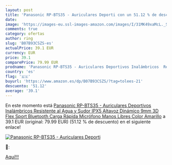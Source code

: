 ```yaml
---
layout: post
title: 'Panasonic RP-BTS35 - Auriculares Deporti con un 51.12 % de descuento'
date: 
image: 'https://images-eu.ssl-images-amazon.com/images/I/31MK49xaMcL._SL200_.jpg'
comments: true
category: ofertas
author: ring
slug: 'B07B93CSZS-es'
actualPrice: 39.1 EUR
currency: EUR
price: 39.1
comparePrice: 79.99 EUR
prodname: 'Panasonic RP-BTS35 - Auriculares Deportivos Inalámbricos  Resistente al Agua y Sudor  IPX5  Altavoz Dinámico 9mm  3D Flex Sport  Bluetooth  Carga Rápida  Micrófono  Manos Libres  Color Amarillo'
country: 'es'
flag: '🇪🇸'
buyurl: 'https://www.amazon.es/dp/B07B93CSZS/?tag=tolees-21'
descuento: '51.12'
average: '39.1'
---
```


En este momento está [Panasonic RP-BTS35 - Auriculares Deportivos Inalámbricos  Resistente al Agua y Sudor  IPX5  Altavoz Dinámico 9mm  3D Flex Sport  Bluetooth  Carga Rápida  Micrófono  Manos Libres  Color Amarillo](https://www.amazon.es/dp/B07B93CSZS/?tag=tolees-21) a 39.1 EUR (original: 79.99 EUR) (51.12 %  de descuento) en el siguiente enlace!

[![Panasonic RP-BTS35 - Auriculares Deporti](https://images-eu.ssl-images-amazon.com/images/I/31MK49xaMcL._SL200_.jpg)](https://www.amazon.es/dp/B07B93CSZS/?tag=tolees-21)

🔎:


[Aquí!!!](https://www.amazon.es/dp/B07B93CSZS/?tag=tolees-21)
